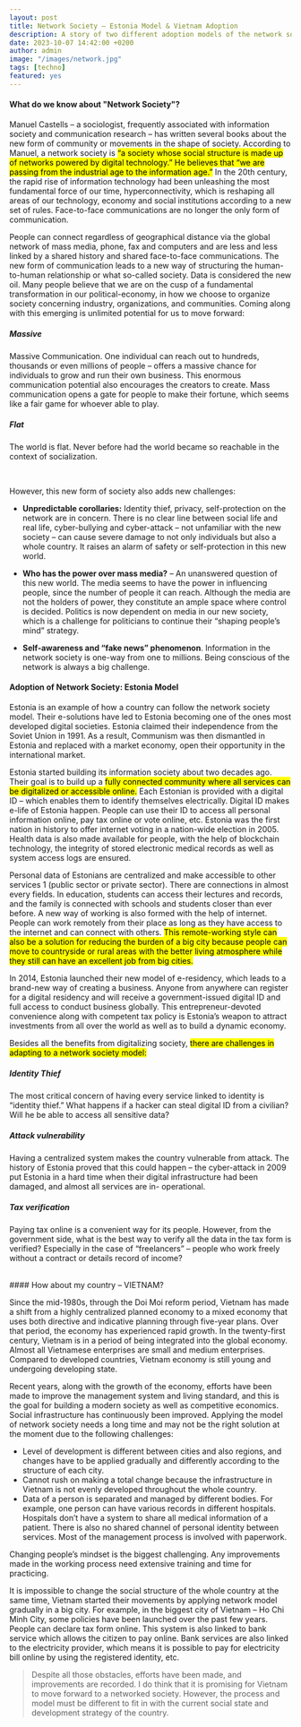 ```yaml
---
layout: post
title: Network Society – Estonia Model & Vietnam Adoption
description: A story of two different adoption models of the network society
date: 2023-10-07 14:42:00 +0200
author: admin
image: "/images/network.jpg"
tags: [techno]
featured: yes
---
```


#### What do we know about "Network Society"?

Manuel Castells – a sociologist, frequently associated with information society and communication research – has written several books about the new form of community or movements in the shape of society. According to Manuel, a network society is <mark>“a society whose social structure is made up of networks powered by digital technology.” He believes that “we are passing from the industrial age to the information age.”</mark> In the 20th century, the rapid rise of information technology had been unleashing the most fundamental force of our time, hyperconnectivity, which is reshaping all areas of our technology, economy and social institutions according to a new set of rules. Face-to-face communications are no longer the only form of communication.

People can connect regardless of geographical distance via the global network of mass media, phone, fax and computers and are less and less linked by a shared history and shared face-to-face communications. The new form of communication leads to a new way of structuring the human-to-human relationship or what so-called society. Data is considered the new oil. Many people believe that we are on the cusp of a fundamental transformation in our political-economy, in how we choose to organize society concerning industry, organizations, and communities. Coming along with this emerging is unlimited potential for us to move forward:

<div class="columns-container">
  <div class="row">
    <div class="col-7">
      <div class="card card--border-top element-bottomshadow">
        <div class="card-body">
          <h5 class="card-title">Massive</h5>
          <p class="card-text">Massive Communication. One individual can reach out to hundreds, thousands or even millions of people – offers a massive chance for individuals to grow and run their own business. This enormous communication potential also encourages the creators to create. Mass communication opens a gate for people to make their fortune, which seems like a fair game for whoever able to play.</p>
        </div>
      </div>
    </div>
    <div class="col-5">
      <div class="card card--border-left element-bottomshadow">
        <div class="card-body ">
          <h5 class="card-title">Flat</h5>
          <p class="card-text">The world is flat. Never before had the world became so reachable in the context of socialization.</p>
        </div>
      </div>
    </div>
  </div>
</div>

<br />

However, this new form of society also adds new challenges:

- **Unpredictable corollaries:** Identity thief, privacy, self-protection on the network are in concern. There is no clear line between social life and real life, cyber-bullying and cyber-attack – not unfamiliar with the new society – can cause severe damage to not only individuals but also a whole country. It raises an alarm of safety or self-protection in this new world.

- **Who has the power over mass media?** – An unanswered question of this new world. The media seems to have the power in influencing people, since the number of people it can reach. Although the media are not the holders of power, they constitute an ample space where control is decided. Politics is now dependent on media in our new society, which is a challenge for politicians to continue their “shaping people’s mind” strategy.

- **Self-awareness and “fake news” phenomenon**. Information in the network society is one-way from one to millions. Being conscious of the network is always a big challenge.

#### Adoption of Network Society: Estonia Model

Estonia is an example of how a country can follow the network society model. Their e-solutions have led to Estonia becoming one of the ones most developed digital societies. Estonia claimed their independence from the Soviet Union in 1991. As a result, Communism was then dismantled in Estonia and replaced with a market economy, open their opportunity in the international market.

Estonia started building its information society about two decades ago. Their goal is to build up a <mark>fully connected community where all services can be digitalized or accessible online.</mark> Each Estonian is provided with a digital ID – which enables them to identify themselves electrically. Digital ID makes e-life of Estonia happen. People can use their ID to access all personal information online, pay tax online or vote online, etc. Estonia was the first nation in history to offer internet voting in a nation-wide election in 2005. Health data is also made available for people, with the help of blockchain technology, the integrity of stored electronic medical records as well as system access logs are ensured.

Personal data of Estonians are centralized and make accessible to other services 1 (public sector or private sector). There are connections in almost every fields. In education, students can access their lectures and records, and the family is connected with schools and students closer than ever before. A new way of working is also formed with the help of internet. People can work remotely from their place as long as they have access to the internet and can connect with others. <mark>This remote-working style can also be a solution for reducing the burden of a big city because people can move to countryside or rural areas with the better living atmosphere while they still can have an excellent job from big cities.</mark>

In 2014, Estonia launched their new model of e-residency, which leads to a brand-new way of creating a business. Anyone from anywhere can register for a digital residency and will receive a government-issued digital ID and full access to conduct business globally. This entrepreneur-devoted convenience along with competent tax policy is Estonia’s weapon to attract investments from all over the world as well as to build a dynamic economy.

Besides all the benefits from digitalizing society, <mark>there are challenges in adapting to a network society model:</mark>

<div class="columns-container">
  <div class="row">
    <div class="col-4">
      <div class="card card--border-top element-bottomshadow">
        <div class="card-body">
          <h5 class="card-title">Identity Thief</h5>
          <p class="card-text">The most critical concern of having every service linked to identity is “identity thief.” What happens if a hacker can steal digital ID from a civilian? Will he be able to access all sensitive data?</p>
        </div>
      </div>
    </div>
    <div class="col-4">
      <div class="card card--border-left element-bottomshadow">
        <div class="card-body ">
          <h5 class="card-title">Attack vulnerability</h5>
          <p class="card-text">Having a centralized system makes the country vulnerable from attack. The history of Estonia proved that this could happen – the cyber-attack in 2009 put Estonia in a hard time when their digital infrastructure had been damaged, and almost all services are in- operational.</p>
        </div>
      </div>
    </div>
    <div class="col-4">
      <div class="card card--border-top element-bottomshadow">
        <div class="card-body">
          <h5 class="card-title">Tax verification</h5>
          <p class="card-text">Paying tax online is a convenient way for its people. However, from the government side, what is the best way to verify all the data in the tax form is verified? Especially in the case of “freelancers” – people who work freely without a contract or details record of income?</p>
        </div>
      </div>
    </div>
  </div>
</div>

<br />
#### How about my country – VIETNAM?

Since the mid-1980s, through the Doi Moi reform period, Vietnam has made a shift from a highly centralized planned economy to a mixed economy that uses both directive and indicative planning through five-year plans. Over that period, the economy has experienced rapid growth. In the twenty-first century, Vietnam is in a period of being integrated into the global economy. Almost all Vietnamese enterprises are small and medium enterprises. Compared to developed countries, Vietnam economy is still young and undergoing developing state.

Recent years, along with the growth of the economy, efforts have been made to improve the management system and living standard, and this is the goal for building a modern society as well as competitive economics. Social infrastructure has continuously been improved. Applying the model of network society needs a long time and may not be the right solution at the moment due to the following challenges:

- Level of development is different between cities and also regions, and changes have to be applied gradually and differently according to the structure of each city.
- Cannot rush on making a total change because the infrastructure in Vietnam is not evenly developed throughout the whole country.
- Data of a person is separated and managed by different bodies. For example, one person can have various records in different hospitals. Hospitals don’t have a system to share all medical information of a patient. There is also no shared channel of personal identity between services. Most of the management process is involved with paperwork.

Changing people’s mindset is the biggest challenging. Any improvements made in the working process need extensive training and time for practicing.

It is impossible to change the social structure of the whole country at the same time, Vietnam started their movements by applying network model gradually in a big city. For example, in the biggest city of Vietnam – Ho Chi Minh City, some policies have been launched over the past few years. People can declare tax form online. This system is also linked to bank service which allows the citizen to pay online. Bank services are also linked to the electricity provider, which means it is possible to pay for electricity bill online by using the registered identity, etc.

> Despite all those obstacles, efforts have been made, and improvements are recorded. I do think that it is promising for Vietnam to move forward to a networked society. However, the process and model must be different to fit in with the current social state and development strategy of the country.
